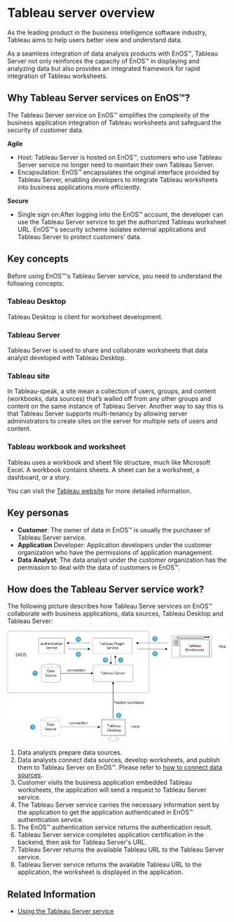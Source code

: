 # Tableau server overview
As the leading product in the business intelligence software industry, Tableau aims to help users better view and understand data.

As a seamless integration of data analysis products with EnOS™, Tableau Server not only reinforces the capacity of EnOS™ in displaying and analyzing data but also  provides an integrated framework for rapid integration of Tableau worksheets.

## Why Tableau Server services on EnOS™?
The Tableau Server service on EnOS™ simplifies the complexity of the business application integration of Tableau worksheets and safeguard the security of customer data.

**Agile**  
- Host: Tableau Server is hosted on EnOS™, customers who use Tableau Server service no longer need to maintain their own Tableau Server.
- Encapsulation: EnOS™ encapsulates the original interface provided by Tableau Server, enabling developers to integrate Tableau worksheets into business applications more efficiently.

**Secure**  
- Single sign on:After logging into the EnOS™ account, the developer can use the Tableau Server service to get the authorized Tableau worksheet URL. EnOS™'s security scheme isolates external applications and Tableau Server to protect customers' data.

## Key concepts
Before using EnOS™'s Tableau Server service, you need to understand the following concepts:

### Tableau Desktop
Tableau Desktop is client for worksheet development.

### Tableau Server
Tableau Server is used to share and collaborate worksheets that data analyst developed with Tableau Desktop.

### Tableau site
In Tableau-speak, a site mean a collection of users, groups, and content (workbooks, data sources) that’s walled off from any other groups and content on the same instance of Tableau Server. Another way to say this is that Tableau Server supports multi-tenancy by allowing server administrators to create sites on the server for multiple sets of users and content.

### Tableau workbook and worksheet
Tableau uses a workbook and sheet file structure, much like Microsoft Excel. A workbook contains sheets. A sheet can be a worksheet, a dashboard, or a story.

You can visit the [Tableau website](http://www.tableau.com/) for more detailed information.

## Key personas

- **Customer**: The owner of data in EnOS™ is usually the purchaser of Tableau Server service.
- **Application** Developer: Application developers under the customer organization who have the permissions of application management.
- **Data Analyst**: The data analyst under the customer organization has the permission to deal with the data of customers in EnOS™.

## How does the Tableau Server service work?
The following picture describes how Tableau Serve services on EnOS™ collaborate with business applications, data sources, Tableau Desktop and Tableau Server:

![image](media/tableau_overview_en.png)

1. Data analysts prepare data sources.
2. Data analysts connect data sources, develop worksheets, and publish them to Tableau Server on EnOS™. Please refer to [how to connect data sources](https://www.tableau.com/learn).
3. Customer visits the business application embedded Tableau worksheets, the application will send a request to Tableau Server service.
4. The Tableau Server service carries the necessary information sent by the application to get the application authenticated in EnOS™ authentication service.
5. The EnOS™ authentication service returns the authentication result.
6. Tableau Server service completes application certification in the backend, then ask for Tableau Server's URL.
7. Tableau Server returns the available Tableau URL to the Tableau Server service.
8. Tableau Server service returns the available Tableau URL to the application, the worksheet is displayed in the application.

## Related Information
- [Using the Tableau Server service](using_tableau_server)
